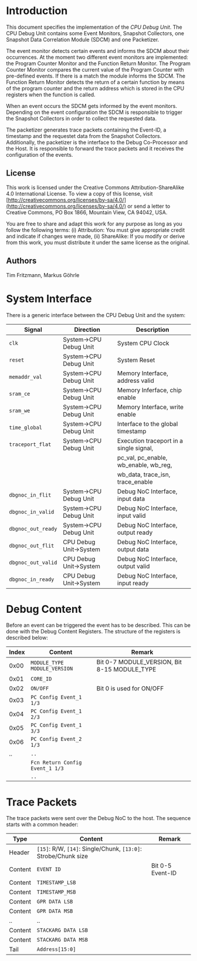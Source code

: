 # Introduction

This document specifies the implementation of the *CPU Debug Unit*. The CPU Debug Unit contains some Event Monitors, Snapshot Collectors, one Snapshot Data Correlation Module (SDCM) and one Packetizer.

The event monitor detects certain events and informs the SDCM about their occurrences. At the moment two different event monitors are implemented: the Program Counter Monitor and the Function Return Monitor. The Program Counter Monitor compares the current value of the Program Counter with pre-defined events. If there is a match the module informs the SDCM.
The Function Return Monitor detects the return of a certain function by means of the program counter and the return address which is stored in the CPU registers when the function is called.

When an event occurs the SDCM gets informed by the event monitors. Depending on the event configuration the SDCM is responsible to trigger the Snapshot Collectors in order to collect the requested data.

The packetizer generates trace packets containing the Event-ID, a timestamp and the requestet data from the Snapshot Collectors. Additionally, the packetizer is the interface to the Debug Co-Processor and the Host. It is responsible to forward the trace packets and it receives the configuration of the events. 



## License

This work is licensed under the Creative Commons
Attribution-ShareAlike 4.0 International License. To view a copy of
this license, visit
[http://creativecommons.org/licenses/by-sa/4.0/](http://creativecommons.org/licenses/by-sa/4.0/)
or send a letter to Creative Commons, PO Box 1866, Mountain View, CA
94042, USA.

You are free to share and adapt this work for any purpose as long as
you follow the following terms: (i) Attribution: You must give
appropriate credit and indicate if changes were made, (ii) ShareAlike:
If you modify or derive from this work, you must distribute it under
the same license as the original.

## Authors

Tim Fritzmann, Markus Göhrle

# System Interface

There is a generic interface between the CPU Debug Unit and the system:

 Signal             | Direction              | Description
 -------------------| -----------------------| -----------
 `clk`              | System->CPU Debug Unit | System CPU Clock
 `reset`            | System->CPU Debug Unit | System Reset
 `memaddr_val`      | System->CPU Debug Unit | Memory Interface, address valid
 `sram_ce`          | System->CPU Debug Unit | Memory Inferface, chip enable
 `sram_we`          | System->CPU Debug Unit | Memory Interface, write enable
 `time_global`      | System->CPU Debug Unit | Interface to the global timestamp
 `traceport_flat`   | System->CPU Debug Unit | Execution traceport in a single signal,
		    |   		     | pc_val, pc_enable, wb_enable, wb_reg, 
		    |                        | wb_data, trace_isn, trace_enable
 `dbgnoc_in_flit`   | System->CPU Debug Unit | Debug NoC Interface, input data
 `dbgnoc_in_valid`  | System->CPU Debug Unit | Debug NoC Interface, input valid
 `dbgnoc_out_ready` | System->CPU Debug Unit | Debug NoC Interface, output ready
 `dbgnoc_out_flit`  | CPU Debug Unit->System | Debug NoC Interface, output data
 `dbgnoc_out_valid` | CPU Debug Unit->System | Debug NoC Interface, output valid
 `dbgnoc_in_ready`  | CPU Debug Unit->System | Debug NoC Interface, input ready


# Debug Content

Before an event can be triggered the event has to be described.
This can be done with the Debug Content Registers.
The structure of the registers is described below:

 Index   | Content                          | Remark
 ------- | -------                          | ------
 0x00    | `MODULE_TYPE	MODULE_VERSION`     | Bit 0-7 MODULE_VERSION, Bit 8-15 MODULE_TYPE
 0x01    | `CORE_ID`			    |
 0x02    | `ON/OFF`			    | Bit 0 is used for ON/OFF
 0x03    | `PC Config Event_1 1/3`	    |
 0x04    | `PC Config Event_1 2/3`	    |
 0x05    | `PC Config Event_1 3/3`	    |
 0x06    | `PC Config Event_2 1/3`	    |
 ..      | `..`				    |
         | `Fcn Return Config Event_1 1/3`  |
         | `..`				    |


# Trace Packets

The trace packets were sent over the Debug NoC to the host.
The sequence starts with a common header:

 Type     | Content       						      | Remark
 -------  | -------							      | ------
 Header   | `[15]`: R/W, `[14]`: Single/Chunk, `[13:0]`: Strobe/Chunk size    |
 Content  | `EVENT ID`							      | Bit 0-5 Event-ID
 Content  | `TIMESTAMP_LSB`						      |
 Content  | `TIMESTAMP_MSB`						      |
 Content  | `GPR DATA LSB`						      |
 Content  | `GPR DATA MSB`						      |
 ..       | ..								      |
 Content  | `STACKARG DATA LSB`						      |
 Content  | `STACKARG DATA MSB`						      |
 Tail     | `Address[15:0]`						      |